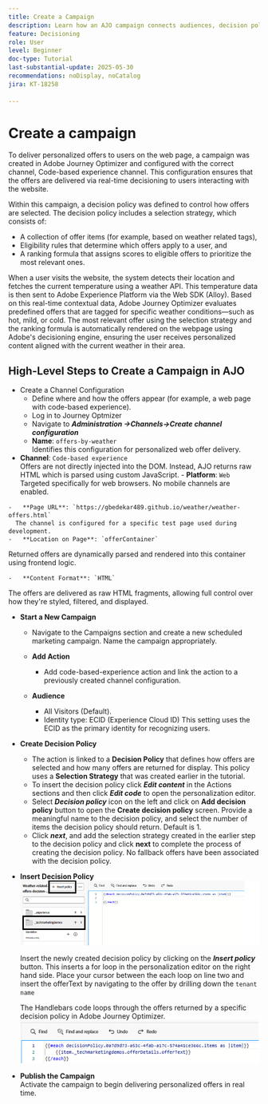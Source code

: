 ```yaml
---
title: Create a Campaign
description: Learn how an AJO campaign connects audiences, decision policies, and channels to deliver personalized offers at the right moment across customer touchpoints.
feature: Decisioning
role: User
level: Beginner
doc-type: Tutorial
last-substantial-update: 2025-05-30
recommendations: noDisplay, noCatalog
jira: KT-18258

---
```

# Create a campaign

To deliver personalized offers to users on the web page, a campaign was created in Adobe Journey Optimizer and configured with the correct channel, Code-based experience channel. This configuration ensures that the offers are delivered via real-time decisioning to users interacting with the website.

Within this campaign, a decision policy was defined to control how offers are selected. The decision policy includes a selection strategy, which consists of:

- A collection of offer items (for example, based on weather related tags),
- Eligibility rules that determine which offers apply to a user, and
- A ranking formula that assigns scores to eligible offers to prioritize the most relevant ones.

When a user visits the website, the system detects their location and fetches the current temperature using a weather API. This temperature data is then sent to Adobe Experience Platform via the Web SDK (Alloy). Based on this real-time contextual data, Adobe Journey Optimizer evaluates predefined offers that are tagged for specific weather conditions—such as hot, mild, or cold. The most relevant offer using the selection strategy and the ranking formula is automatically rendered on the webpage using Adobe's decisioning engine, ensuring the user receives personalized content aligned with the current weather in their area.


## High-Level Steps to Create a Campaign in AJO

-   Create a Channel Configuration 
    -   Define where and how the offers appear (for example, a web page with code-based experience).
    -   Log in to Journey Optmizer
    -   Navigate to _**Administration ->Channels->Create channel configuration**_
    -   **Name**: `offers-by-weather`  
  Identifies this configuration for personalized web offer delivery.
  -   **Channel**:
     `Code-based experience`  
      Offers are not directly injected into the DOM. Instead, AJO returns raw HTML which is parsed using custom JavaScript.
    -   **Platform**: `Web`  
  Targeted specifically for web browsers. No mobile channels are enabled.
    
    -   **Page URL**: `https://gbedekar489.github.io/weather/weather-offers.html`  
      The channel is configured for a specific test page used during development.
    -   **Location on Page**: `offerContainer`  
  Returned offers are dynamically parsed and rendered into this container using frontend logic.

    -   **Content Format**: `HTML`  
  The offers are delivered as raw HTML fragments, allowing full control over how they're styled, filtered, and displayed.


-   **Start a New Campaign**  
    -   Navigate to the Campaigns section and create a new scheduled marketing campaign. Name the campaign appropriately.
    -   **Add Action**  
        - Add code-based-experience action and link the action to a  previously created channel configuration.



    -   **Audience**  
        -   All Visitors (Default).
        -   Identity type: ECID (Experience Cloud ID)
           This setting uses the ECID as the primary identity for recognizing users. 


-   **Create Decision Policy**
    - The action is linked to a **Decision Policy** that defines how offers are selected and how many offers are returned for display. This policy uses a **Selection Strategy** that was created earlier in the tutorial.
    - To insert the decision policy click **_Edit content_** in the Actions sections and then click **_Edit code_** to open the personalization editor.
    - Select _**Decision policy**_ icon on the left and click on **Add decision policy** button to open the **Create decision policy** screen. Provide a meaningful name to the decision policy, and select the number of items the decision policy should return. Default is 1.
    - Click **_next_**, and add the selection strategy created in the earlier step to the decision policy and click **next** to  complete the process of creating the decision policy. No fallback offers have been associated with the decision policy.



-   **Insert Decision Policy**
    ![personalization-editor](assets/personalization-editor.png)

    Insert the newly created decision policy by clicking on the _**Insert policy**_ button. This inserts a for loop in the personalization editor on the right hand side.
    Place your cursor between the each loop on line two and insert the offerText by navigating to the offer by drilling down the `tenant name`

    The  Handlebars code loops through the offers returned by a specific decision policy in Adobe Journey Optimizer.
    ![handle-bar](assets/handlebar-code.png)

-   **Publish the Campaign**  
   Activate the campaign to begin delivering personalized offers in real time.

   